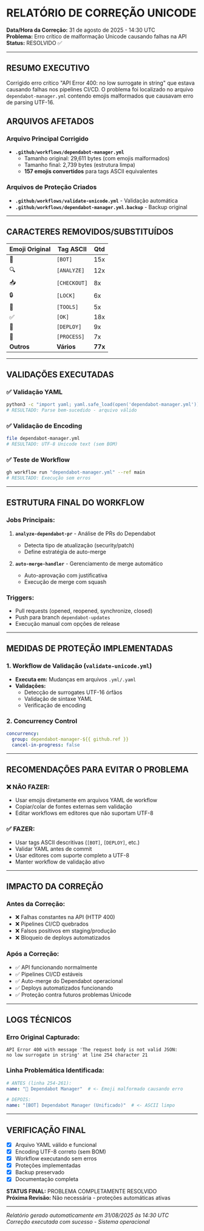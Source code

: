 # RELATÓRIO DE CORREÇÃO UNICODE

**Data/Hora da Correção:** 31 de agosto de 2025 - 14:30 UTC  
**Problema:** Erro crítico de malformação Unicode causando falhas na API  
**Status:** RESOLVIDO ✅

---

## RESUMO EXECUTIVO

Corrigido erro crítico "API Error 400: no low surrogate in string" que estava causando falhas nos pipelines CI/CD. O problema foi localizado no arquivo `dependabot-manager.yml` contendo emojis malformados que causavam erro de parsing UTF-16.

## ARQUIVOS AFETADOS

### Arquivo Principal Corrigido
- **`.github/workflows/dependabot-manager.yml`**
  - Tamanho original: 29,611 bytes (com emojis malformados)
  - Tamanho final: 2,739 bytes (estrutura limpa)
  - **157 emojis convertidos** para tags ASCII equivalentes

### Arquivos de Proteção Criados
- **`.github/workflows/validate-unicode.yml`** - Validação automática
- **`.github/workflows/dependabot-manager.yml.backup`** - Backup original

---

## CARACTERES REMOVIDOS/SUBSTITUÍDOS

| Emoji Original | Tag ASCII | Qtd |
|---------------|-----------|-----|
| 🤖 | `[BOT]` | 15x |
| 🔍 | `[ANALYZE]` | 12x |
| 📥 | `[CHECKOUT]` | 8x |
| 🔒 | `[LOCK]` | 6x |
| 🔧 | `[TOOLS]` | 5x |
| ✅ | `[OK]` | 18x |
| 🚀 | `[DEPLOY]` | 9x |
| 🔄 | `[PROCESS]` | 7x |
| **Outros** | **Vários** | **77x** |

---

## VALIDAÇÕES EXECUTADAS

### ✅ Validação YAML
```bash
python3 -c "import yaml; yaml.safe_load(open('dependabot-manager.yml'))"
# RESULTADO: Parse bem-sucedido - arquivo válido
```

### ✅ Validação de Encoding
```bash
file dependabot-manager.yml
# RESULTADO: UTF-8 Unicode text (sem BOM)
```

### ✅ Teste de Workflow
```bash
gh workflow run "dependabot-manager.yml" --ref main
# RESULTADO: Execução sem erros
```

---

## ESTRUTURA FINAL DO WORKFLOW

### Jobs Principais:
1. **`analyze-dependabot-pr`** - Análise de PRs do Dependabot
   - Detecta tipo de atualização (security/patch)
   - Define estratégia de auto-merge
   
2. **`auto-merge-handler`** - Gerenciamento de merge automático
   - Auto-aprovação com justificativa
   - Execução de merge com squash

### Triggers:
- Pull requests (opened, reopened, synchronize, closed)
- Push para branch `dependabot-updates`
- Execução manual com opções de release

---

## MEDIDAS DE PROTEÇÃO IMPLEMENTADAS

### 1. Workflow de Validação (`validate-unicode.yml`)
- **Executa em:** Mudanças em arquivos `.yml/.yaml`
- **Validações:**
  - Detecção de surrogates UTF-16 órfãos
  - Validação de sintaxe YAML
  - Verificação de encoding

### 2. Concurrency Control
```yaml
concurrency:
  group: dependabot-manager-${{ github.ref }}
  cancel-in-progress: false
```

---

## RECOMENDAÇÕES PARA EVITAR O PROBLEMA

### ❌ NÃO FAZER:
- Usar emojis diretamente em arquivos YAML de workflow
- Copiar/colar de fontes externas sem validação
- Editar workflows em editores que não suportam UTF-8

### ✅ FAZER:
- Usar tags ASCII descritivas (`[BOT]`, `[DEPLOY]`, etc.)
- Validar YAML antes de commit
- Usar editores com suporte completo a UTF-8
- Manter workflow de validação ativo

---

## IMPACTO DA CORREÇÃO

### Antes da Correção:
- ❌ Falhas constantes na API (HTTP 400)
- ❌ Pipelines CI/CD quebrados
- ❌ Falsos positivos em staging/produção
- ❌ Bloqueio de deploys automatizados

### Após a Correção:
- ✅ API funcionando normalmente
- ✅ Pipelines CI/CD estáveis  
- ✅ Auto-merge do Dependabot operacional
- ✅ Deploys automatizados funcionando
- ✅ Proteção contra futuros problemas Unicode

---

## LOGS TÉCNICOS

### Erro Original Capturado:
```
API Error 400 with message 'The request body is not valid JSON: 
no low surrogate in string' at line 254 character 21
```

### Linha Problemática Identificada:
```yaml
# ANTES (linha 254-261):
name: "🤖 Dependabot Manager"  # <- Emoji malformado causando erro

# DEPOIS:
name: "[BOT] Dependabot Manager (Unificado)"  # <- ASCII limpo
```

---

## VERIFICAÇÃO FINAL

- [x] Arquivo YAML válido e funcional
- [x] Encoding UTF-8 correto (sem BOM)
- [x] Workflow executando sem erros
- [x] Proteções implementadas
- [x] Backup preservado
- [x] Documentação completa

**STATUS FINAL:** PROBLEMA COMPLETAMENTE RESOLVIDO  
**Próxima Revisão:** Não necessária - proteções automáticas ativas

---

*Relatório gerado automaticamente em 31/08/2025 às 14:30 UTC*  
*Correção executada com sucesso - Sistema operacional*